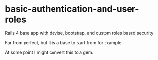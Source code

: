 basic-authentication-and-user-roles
===================================

Rails 4 base app with devise, bootstrap, and custom roles based security

Far from perfect, but it is a base to start from for example.

At some point I might convert this to a gem.
